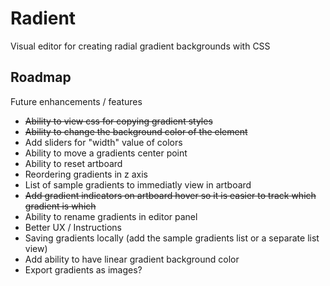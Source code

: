 # Radient

Visual editor for creating radial gradient backgrounds with CSS

## Roadmap

Future enhancements / features

- ~~Ability to view css for copying gradient styles~~
- ~~Ability to change the background color of the element~~
- Add sliders for "width" value of colors
- Ability to move a gradients center point
- Ability to reset artboard
- Reordering gradients in z axis
- List of sample gradients to immediatly view in artboard
- ~~Add gradient indicators on artboard hover so it is easier to track which gradient is which~~
- Ability to rename gradients in editor panel
- Better UX / Instructions
- Saving gradients locally (add the sample gradients list or a separate list view)
- Add ability to have linear gradient background color
- Export gradients as images?
